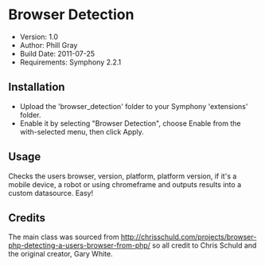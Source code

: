 # Browser Detection

- Version: 1.0
- Author: Phill Gray
- Build Date: 2011-07-25
- Requirements: Symphony 2.2.1

## Installation

- Upload the 'browser_detection' folder to your Symphony 'extensions' folder.
- Enable it by selecting "Browser Detection", choose Enable from the with-selected menu, then click Apply.

## Usage

Checks the users browser, version, platform, platform version, if it's a mobile device, a robot or using chromeframe and outputs results into a custom datasource. Easy!

## Credits

The main class was sourced from http://chrisschuld.com/projects/browser-php-detecting-a-users-browser-from-php/ so all credit to Chris Schuld and the original creator, Gary White.